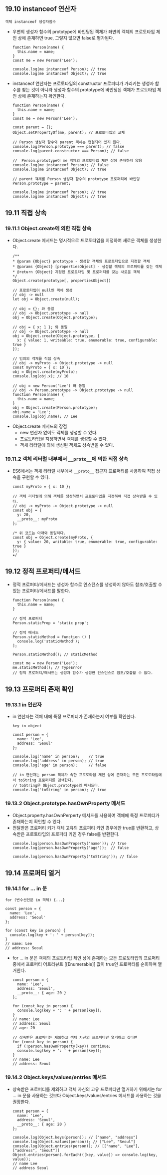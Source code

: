 ## 19.10 instanceof 연산자
```
객체 instanceof 생성자함수
```
- 우변의 생성자 함수의 prototype에 바인딩된 객체가 좌변의 객체의 프로토타입 체인 상에 존재하면 true, 그렇지 않으면 false로 평가된다.
  ```
  function Person(name) {
    this.name = name;
  }
  const me = new Person('Lee');

  console.log(me instanceof Person); // true
  console.log(me instanceof Object); // true
  ```
- instanceof 연산자는 프로토타입의 constructor 프로퍼티가 가리키는 생성자 함수를 찾는 것이 아니라 생성자 함수의 prototype에 바인딩된 객체가 프로토타입 체인 상에 존재하는지 확인한다.
  ```
  function Person(name) {
    this.name = name;
  }
  const me = new Person('Lee');

  const parent = {};
  Object.setPropertyOf(me, parent); // 프로토타입의 교체

  // Person 생성자 함수와 parent 객체는 연결되어 있지 않다.
  console.log(Person.prototype === parent); // false
  console.log(parent.constructor === Person); // false

  //  Person.prototype이 me 객체의 프로토타입 체인 상에 존재하지 않음
  console.log(me instanceof Person); // false
  console.log(me instanceof Object); // true

  // parent 객체를 Person 생성자 함수의 prototype 프로퍼티에 바인딩
  Person.prototype = parent;

  console.log(me instanceof Person); // true
  console.log(me instanceof Object); // true
  ```

## 19.11 직접 상속
### 19.11.1 Object.create에 의한 직접 상속
- Object.create 메서드는 명시적으로 프로토타입을 지정하여 새로운 객체를 생성한다.
  ```
  /**
  * @param {Object} prototype - 생성할 객체의 프로토타입으로 지정할 객체
  * @params {Object} [propertiesObject] - 생성할 객체의 프로퍼티를 갖는 객체
  * @return {Object} 지정된 프로토타입 및 프로퍼티를 갖는 새로운 객체
  */
  Object.create(prototype[, propertiesObject])
  ```
  ```
  // 프로토타입이 null인 객체 생성
  // obj -> null
  let obj = Object.create(null);

  // obj = {}; 와 동일
  // obj -> Object.prototype -> null
  obj = Object.create(Object.prototype);

  // obj = { x: 1 }; 와 동일
  // obj -> Object.prototype -> null
  obj = Object.create(Object.prototype, {
    x: { value: 1, writeable: true, enumerable: true, configurable: true }
  });

  // 임의의 객체를 직접 상속
  // obj -> myProto -> Object.prototype -> null
  const myProto = { x: 10 };
  obj = Object.create(myProto);
  console.log(obj.x); // 10

  // obj = new Person('Lee') 와 동일
  // obj -> Person.prototype -> Object.prototype -> null
  function Person(name) {
    this.name = name;
  }
  obj = Object.create(Person.prototype);
  obj.name = 'Lee';
  console.log(obj.name); // Lee
  ```
- Object.create 메서드의 장점
  - new 연산자 없이도 객체를 생성할 수 있다.
  - 프로토타입을 지정하면서 객체를 생성할 수 있다.
  - 객체 리터럴에 의해 생성된 객체도 상속받을 수 있다.

### 19.11.2 객체 리터럴 내부에서 `__proto__`에 의한 직접 상속
- ES6에서는 객체 리터럴 내부에서 `__proto__` 접근자 프로퍼티를 사용하여 직접 상속을 구현할 수 있다.
  ```
  const myProto = { x: 10 };

  // 객체 리터럴에 의해 객체를 생성하면서 프로토타입을 지정하여 직접 상속받을 수 있다.
  // obj -> myProto -> Object.prototype -> null
  const obj = {
    y: 20,
    __proto__: myProto
  };

  /* 위 코드는 아래와 동일하다.
  const obj = Object.create(myProto, {
    y: { value: 20, writable: true, enumerable: true, configurable: true }
  });
  ★/
  ```

## 19.12 정적 프로퍼티/메서드
- 정적 프로퍼티/메서드는 생성자 함수로 인스턴스를 생성하지 않아도 참조/호출할 수 있는 프로퍼티/메서드를 말한다.
  ```
  function Person(name) {
    this.name = name;
  }

  // 정적 프로퍼티
  Person.staticProp = 'static prop';

  // 정적 메서드
  Person.staticMethod = function () [
    console.log('staticMethod');
  ];

  Person.staticMethod(); // staticMethod

  const me = new Person('Lee');
  me.staticMethod(); // TypeError
  // 정적 프로퍼티/메서드는 생성자 함수가 생성한 인스턴스로 참조/호출할 수 없다.
  ```

## 19.13 프로퍼티 존재 확인
### 19.13.1 in 연산자
- in 연산자는 객체 내에 특정 프로퍼티가 존재하는지 여부를 확인한다.
  ```
  key in object
  ```
  ```
  const person = {
    name: 'Lee',
    address: 'Seoul'
  };

  console.log('name' in person);    // true
  console.log('address' in person); // true
  console.log('age' in person);     // false

  // in 연산자는 person 객체가 속한 프로토타입 체인 상에 존재하는 모든 프로토타입에서 toString 프로퍼티를 검색한다.
  // toString은 Object.prototype의 메서드다.
  console.log('toString' in person); // true
  ```

### 19.13.2 Object.prototype.hasOwnProperty 메서드
- Object.property.hasOwnPerperty 메서드를 사용하여 객체에 특정 프로퍼티가 존재하는지 확인할 수 있다.
- 전달받은 프로퍼티 키가 객체 고유의 프로퍼티 키인 경우에만 true를 반환하고, 상속받은 프로토타입의 프로퍼티 키인 경우 false를 반환한다.
  ```
  console.log(person.hasOwnProperty('name')); // true
  console.log(person.hasOwnProperty('age'));  // false

  console.log(person.hasOwnProperty('toString')); // false
  ```

## 19.14 프로퍼티 열거
### 19.14.1 for ... in 문
```
for (변수선언문 in 객체) {...}
```
```
const person = {
  name: 'Lee',
  address: 'Seoul'
};

for (const key in person) {
  console.log(key + ': ' + person[key]);
}
// name: Lee
// address: Seoul
```
- for ... in 문은 객체의 프로토타입 체인 상에 존재하는 모든 프로토타입의 프로퍼티 중에서 프로퍼티 어트리뷰트 [[Enumerable]] 값이 true인 프로퍼티를 순회하며 열거한다.
  ```
  const person = {
    name: 'Lee',
    address: 'Seoul',
    __proto__: { age: 20 }
  };

  for (const key in person) {
    console.log(key + ': ' + person[key]);
  }
  // name: Lee
  // address: Seoul
  // age: 20

  // 상속받은 프로퍼티는 제외하고 객체 자신의 프로퍼티만 열거하고 싶다면
  for (const key in person) {
    if (!person.hasOwnProperty(key)) continue;
    console.log(key + ': ' + person[key]);
  }
  // name: Lee
  // address: Seoul
  ```
### 19.14.2 Object.keys/values/entries 메서드
- 상속받은 프로퍼티를 제외하고 객체 자신의 고유 프로퍼티만 열거하기 위해서는 for ... in 문을 사용하는 것보다 Object.keys/values/entries 메서드를 사용하는 것을 권장한다.
  ```
  const person = {
    name: 'Lee',
    address: 'Seoul',
    __proto__: { age: 20 }
  };

  console.log(Object.keys(person)); // ["name", "address"]
  console.log(Object.values(person)); // ["Lee", "Seoul"]
  console.log(Object.entries(person)); // [["name", "Lee"], ["address", "Seout"]]
  Object.entries(person).forEach(([key, value]) => console.log(key, value));
  // name Lee
  // address Seoul
  ```